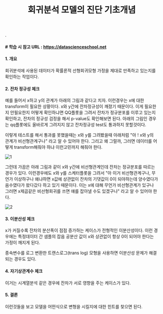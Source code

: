 ﻿---
layout: post
title: "회귀분석 모델의 진단 기초개념"
tags: [선형회귀분석]
comments: true
---

.

#### # 학습 시 참고 URL : https://datascienceschool.net

#### 1. 개요

회귀분석에 사용된 데이터가 확률론적 선형회귀모형 가정을 제대로 만족하고 있는지를 확인하는 작업이다.

#### 2. 잔차 정규성 체크

예를 들어서 x하고 y의 관계가 아래의 그림과 같다고 치자. 이런경우는 x에 대한 transform이 필요한 상황이다. x와 y간에 잔차정규성이 깨졌기 때문이다. 이게 필요한지 안필요한지 어떻게 확인하냐면 QQ플롯을 그려서 잔차가 정규분포를 이루고 있는지 확인하고, 잔차의 정규성 검정을 해서 p-value도 확인해보면 된다. 아래의 그림인 경우는 qq플롯에도 올바르게 그려지지 않고 잔차정규성 test도 통과하지 못할것이다. 

이렇게 테스트를 해서 통과를 못했을때는 x와 y를 그려봤을때 아래처럼 "아 ! x와 y의 관계가 비선형관계구나" 라고 알 수 있어야 한다. 그리고 왜 그럴까, 그러면 데이터를 어떻게 transform해줘야 하냐 이런고민까지 해줘야 한다.

![1](https://user-images.githubusercontent.com/41605276/56566593-07438c80-65ee-11e9-9082-60bfcdcaceb7.png)

그런데 가끔은 아래 그림과 같이 x와 y간에 비선형관계인데 잔차는 정규분포를 따르는 경우가 있다. 이런경우에도 x와 y를 스케터플롯을 그려서 "아 이거 비선형관계구나, 무언가 이상하구나 왜냐하면 x값에 상관없이 잔차의 기댓값이 0이 되야하는데 양수였다가 음수였다가 왔다갔다 하고 있기 때문이다. 이는 x에 대해 무언가 비선형관계가 있구나 그러면 x제곱같은 비선형회귀를 쓰면 얘를 잡아낼 수도 있겠구나" 라고 알 수 있어야 한다.

![2](https://user-images.githubusercontent.com/41605276/56566605-0dd20400-65ee-11e9-9003-eefd25b672c4.png)

#### 3. 이분산성 체크

x가 커질수록 잔차의 분산폭이 점점 증가하는 케이스가 전형적인 이분산성이다. 이런 경우에는 특정데이터 간 샘플의 잡음 공분산 값이 x와 상관없이 항상 0이 되어야 한다는 가정이 깨지게 된다. 

종속변수를 로그 변환한 트랜스로그(trans log) 모형을 사용하면 이분산성 문제가 해결되는 경우도 있다.

#### 4. 자기상관계수 체크

이거는 시계열분석 같은 경우에 잔차가 서로 영향을 주는 케이스가 있다.

#### 5. 결론

이런것들을 보고 모델을 어떤식으로 변형을 시킬지에 대한 힌트를 찾으면 된다.
